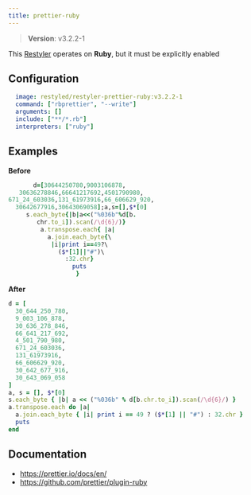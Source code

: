 ```yaml
---
title: prettier-ruby
---
```


> **Version**: v3.2.2-1

This [Restyler][source] operates on **Ruby**, but it must be explicitly enabled 

## Configuration

```yaml
  image: restyled/restyler-prettier-ruby:v3.2.2-1
  command: ["rbprettier", "--write"]
  arguments: []
  include: ["**/*.rb"]
  interpreters: ["ruby"]
```

## Examples

**Before**

```ruby
       d=[30644250780,9003106878,
   30636278846,66641217692,4501790980,
671_24_603036,131_61973916,66_606629_920,
  30642677916,30643069058];a,s=[],$*[0]
     s.each_byte{|b|a<<("%036b"%d[b.
        chr.to_i]).scan(/\d{6}/)}
         a.transpose.each{ |a|
           a.join.each_byte{\
            |i|print i==49?\
              ($*[1]||"#")\
                :32.chr}
                  puts
                   }

```

**After**

```ruby
d = [
  30_644_250_780,
  9_003_106_878,
  30_636_278_846,
  66_641_217_692,
  4_501_790_980,
  671_24_603036,
  131_61973916,
  66_606629_920,
  30_642_677_916,
  30_643_069_058
]
a, s = [], $*[0]
s.each_byte { |b| a << ("%036b" % d[b.chr.to_i]).scan(/\d{6}/) }
a.transpose.each do |a|
  a.join.each_byte { |i| print i == 49 ? ($*[1] || "#") : 32.chr }
  puts
end

```


## Documentation

- https://prettier.io/docs/en/
- https://github.com/prettier/plugin-ruby

[source]: https://github.com/restyled-io/restylers/blob/main/prettier-ruby/info.yaml

